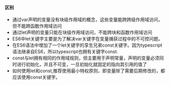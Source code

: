 #### 区别

- 通过var声明的变量没有块级作用域的概念，这些变量能跨跨级作用域访问，但不能跨函数作用域访问
- 通过let声明的变量只能在块级作用域访问，不能跨块和函数作用域访问
- ES6中let关键字主要是为了解决var关键字在变量捕获过程中的不可控问题。
- 在ES6语法中增加了一个let关键字的孪生兄弟const关键字。因为typescript语法继承自ES6，所以typescript也拥有关键字const.
- const与let拥有相同的作用域规则，但主要用于声明常量，声明的变量必须同时进行初始化，并且不可变，一旦初始化就固定的指向其引用的值了
- 如何使用let和const,推荐使用最小特权原则，即变量除了需要后期修改的，都应该使用const关键字。